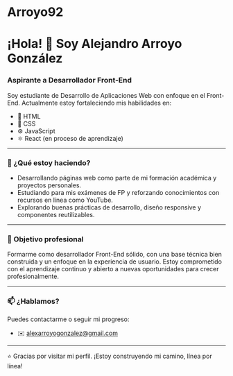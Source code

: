 # Arroyo92
# ¡Hola! 👋 Soy Alejandro Arroyo González 
### Aspirante a Desarrollador Front-End

Soy estudiante de Desarrollo de Aplicaciones Web con enfoque en el Front-End. Actualmente estoy fortaleciendo mis habilidades en:

- 🧱 HTML  
- 🎨 CSS  
- ⚙️ JavaScript  
- ⚛️ React (en proceso de aprendizaje)

---

### 🚀 ¿Qué estoy haciendo?
- Desarrollando páginas web como parte de mi formación académica y proyectos personales.
- Estudiando para mis exámenes de FP y reforzando conocimientos con recursos en línea como YouTube.
- Explorando buenas prácticas de desarrollo, diseño responsive y componentes reutilizables.

---

### 🎯 Objetivo profesional
Formarme como desarrollador Front-End sólido, con una base técnica bien construida y un enfoque en la experiencia de usuario. Estoy comprometido con el aprendizaje continuo y abierto a nuevas oportunidades para crecer profesionalmente.

---

### 📫 ¿Hablamos?
Puedes contactarme o seguir mi progreso:

- ✉️ alexarroyogonzalez@gmail.com


---

⭐ Gracias por visitar mi perfil. ¡Estoy construyendo mi camino, línea por línea!
